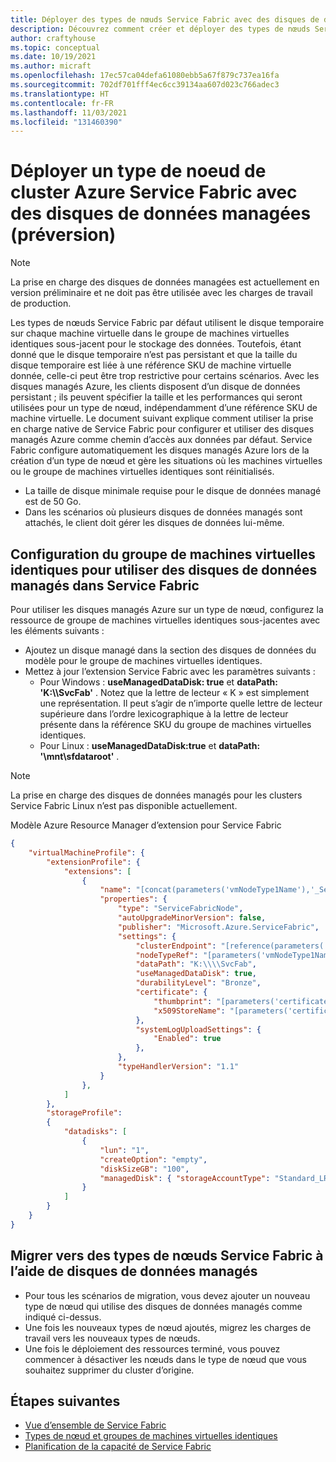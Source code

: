 ```yaml
---
title: Déployer des types de nœuds Service Fabric avec des disques de données managées
description: Découvrez comment créer et déployer des types de nœuds Service Fabric avec des disques de données managées attachés
author: craftyhouse
ms.topic: conceptual
ms.date: 10/19/2021
ms.author: micraft
ms.openlocfilehash: 17ec57ca04defa61080ebb5a67f879c737ea16fa
ms.sourcegitcommit: 702df701fff4ec6cc39134aa607d023c766adec3
ms.translationtype: HT
ms.contentlocale: fr-FR
ms.lasthandoff: 11/03/2021
ms.locfileid: "131460390"
---
```

# <a name="deploy-an-azure-service-fabric-cluster-node-type-with-managed-data-diskspreview"></a>Déployer un type de noeud de cluster Azure Service Fabric avec des disques de données managées (préversion)

>[!NOTE]
> La prise en charge des disques de données managées est actuellement en version préliminaire et ne doit pas être utilisée avec les charges de travail de production.


Les types de nœuds Service Fabric par défaut utilisent le disque temporaire sur chaque machine virtuelle dans le groupe de machines virtuelles identiques sous-jacent pour le stockage des données. Toutefois, étant donné que le disque temporaire n’est pas persistant et que la taille du disque temporaire est liée à une référence SKU de machine virtuelle donnée, celle-ci peut être trop restrictive pour certains scénarios. Avec les disques managés Azure, les clients disposent d’un disque de données persistant ; ils peuvent spécifier la taille et les performances qui seront utilisées pour un type de nœud, indépendamment d’une référence SKU de machine virtuelle. Le document suivant explique comment utiliser la prise en charge native de Service Fabric pour configurer et utiliser des disques managés Azure comme chemin d’accès aux données par défaut. Service Fabric configure automatiquement les disques managés Azure lors de la création d’un type de nœud et gère les situations où les machines virtuelles ou le groupe de machines virtuelles identiques sont réinitialisés.

* La taille de disque minimale requise pour le disque de données managé est de 50 Go.
* Dans les scénarios où plusieurs disques de données managés sont attachés, le client doit gérer les disques de données lui-même.

## <a name="configuring-virtual-machine-scale-set-to-use-managed-data-disks-in-service-fabric"></a>Configuration du groupe de machines virtuelles identiques pour utiliser des disques de données managés dans Service Fabric
Pour utiliser les disques managés Azure sur un type de nœud, configurez la ressource de groupe de machines virtuelles identiques sous-jacentes avec les éléments suivants :

* Ajoutez un disque managé dans la section des disques de données du modèle pour le groupe de machines virtuelles identiques. 
* Mettez à jour l’extension Service Fabric avec les paramètres suivants : 
    * Pour Windows : **useManagedDataDisk: true** et **dataPath: 'K:\\\\SvcFab'** .  Notez que la lettre de lecteur « K » est simplement une représentation. Il peut s’agir de n’importe quelle lettre de lecteur supérieure dans l’ordre lexicographique à la lettre de lecteur présente dans la référence SKU du groupe de machines virtuelles identiques.
    * Pour Linux : **useManagedDataDisk:true** et **dataPath: '\mnt\sfdataroot'** .

>[!NOTE]
> La prise en charge des disques de données managés pour les clusters Service Fabric Linux n’est pas disponible actuellement.

Modèle Azure Resource Manager d’extension pour Service Fabric
```json
{
    "virtualMachineProfile": {
        "extensionProfile": {
            "extensions": [
                {
                    "name": "[concat(parameters('vmNodeType1Name'),'_ServiceFabricNode')]",
                    "properties": {
                        "type": "ServiceFabricNode",
                        "autoUpgradeMinorVersion": false,
                        "publisher": "Microsoft.Azure.ServiceFabric",
                        "settings": {
                            "clusterEndpoint": "[reference(parameters('clusterName')).clusterEndpoint]",
                            "nodeTypeRef": "[parameters('vmNodeType1Name')]",
                            "dataPath": "K:\\\\SvcFab",
                            "useManagedDataDisk": true,
                            "durabilityLevel": "Bronze",
                            "certificate": {
                                "thumbprint": "[parameters('certificateThumbprint')]",
                                "x509StoreName": "[parameters('certificateStoreValue')]"
                            },
                            "systemLogUploadSettings": {
                                "Enabled": true
                            },
                        },
                        "typeHandlerVersion": "1.1"
                    }
                },
            ]
        },
        "storageProfile": 
        {
            "datadisks": [
                {
                    "lun": "1",
                    "createOption": "empty",
                    "diskSizeGB": "100",
                    "managedDisk": { "storageAccountType": "Standard_LRS" }
                }
            ]
        }
    }
}
```

## <a name="migrate-to-using-managed-data-disks-for-service-fabric-node-types"></a>Migrer vers des types de nœuds Service Fabric à l’aide de disques de données managés
* Pour tous les scénarios de migration, vous devez ajouter un nouveau type de nœud qui utilise des disques de données managés comme indiqué ci-dessus.
* Une fois les nouveaux types de nœud ajoutés, migrez les charges de travail vers les nouveaux types de nœuds.
* Une fois le déploiement des ressources terminé, vous pouvez commencer à désactiver les nœuds dans le type de nœud que vous souhaitez supprimer du cluster d’origine.

## <a name="next-steps"></a>Étapes suivantes 
* [Vue d’ensemble de Service Fabric](service-fabric-reliable-services-introduction.md)
* [Types de nœud et groupes de machines virtuelles identiques](service-fabric-cluster-nodetypes.md)
* [Planification de la capacité de Service Fabric](service-fabric-best-practices-capacity-scaling.md)
